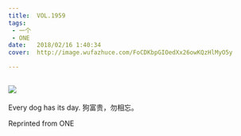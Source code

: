 ```yaml
---
title:	VOL.1959
tags:
 - 一个
 - ONE
date:	2018/02/16 1:40:34
cover:	http://image.wufazhuce.com/FoCDKbpGIOedXx26owKQzHlMyO5y

---
```

![](http://image.wufazhuce.com/FoCDKbpGIOedXx26owKQzHlMyO5y)
---

Every dog has its day. 狗富贵，勿相忘。
 
Reprinted from ONE
